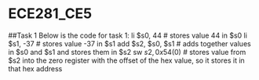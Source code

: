 ECE281_CE5
==========

##Task 1
Below is the code for task 1:
li $s0, 44    # stores value 44 in $s0
li $s1, -37   # stores value -37 in $s1
add $s2, $s0, $s1    # adds together values in $s0 and $s1 and stores them in $s2
sw $s2, 0x54($0)    # stores value from $s2 into the zero register with the offset of the hex value, so it stores it
in that hex address
